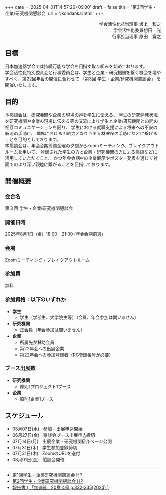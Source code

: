 +++
date = '2025-04-01T14:57:26+09:00'
draft = false
title = '第3回学生・企業/研究機関懇談会'
url = '/kondankai.html'
+++


<div style="text-align: right;">
学会活性化担当理事 <span class="name">坂上　和之</span><br>
学会活性化委員<span class="name">想田　光</span><br>
行事担当理事 <span class="name">原田　寛之</span><br>
</div>


## 目標

日本加速器学会では持続可能な学会を目指す取り組みを始めております。  
学会活性化特別委員会と行事委員会は、学生と企業・研究機関を繋ぐ機会を増やすべく、第22回年会の開催に合わせて
「第3回 学生・企業/研究機関懇談会」
を開催いたします。

## 目的

本懇談会は、研究機関や企業の現場の声を学生に伝える、
学生の研究開発状況を研究機関や企業の現場に伝える等の交流により学生と企業/研究機関との間の相互コミュニケーションを図り、
学生における就職支援による将来への不安の解消の手助け、
業界における即戦力となりうる人材確保の手助けなどに繋げることを目的としております。  
本懇談会は、年会会期前週金曜の夕刻からZoomミーティング、ブレイクアウトルームを用いて、
登録された学生の方と企業・研究機関の方による懇談などに活用していただくこと、
かつ年会会期中の企業展示やポスター発表を通じて対面でのより深い親睦に繋がることを目指しております。

## 開催概要

### 会合名

第３回 学生・企業/研究機関懇談会

### 開催日時

2025年8月1日（金）18:00 - 21:00 (年会会期前週)

### 会場

Zoomミーティング・ブレイクアウトルーム

### 参加費

無料

### 参加資格：以下のいずれか

* <b>学生</b>
  * 学生（学部生、大学院生等）（会員、年会参加は問いません）
* <b>研究機関</b>
  * 正会員（年会参加は問いません）
* <b>企業</b>
  * 所属先が賛助会員
  * 第22年会への出展企業
  * 第22年会への参加登録者（RG登録番号が必要）

### ブース出展数

* <b>研究機関</b>
  * 原則1プロジェクト1ブース
* <b>企業</b>
  * 原則1企業1ブース

## スケジュール

* 05月07日(水)　参加・出展申込開始
* 06月27日(金)　懇談会ブース出展申込締切
* 07月14日(月)　出展企業・研究機関紹介ページ公開
* 07月31日(木)　学生参加登録締切
* 07月31日(木)　ZoomのURLを送付
* 08月01日(金)　懇談会開催

---

* [第1回学生・企業研究機関懇談会 HP](https://conference.wdc-jp.com/pasj/2023/)
* [第2回学生・企業研究機関懇談会 HP](https://conference.wdc-jp.com/pasj/2024/)
* [報告書 ( 「加速器」20巻 4号 p.332-335(2024) )](https://www.jstage.jst.go.jp/article/pasj/20/4/20_200402/_pdf/-char/ja)